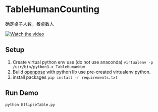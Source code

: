 # TableHumanCounting
确定桌子人数，餐桌数人


[![Watch the video](../data/v24.JPG)](https://www.bilibili.com/video/av82582314/)


## Setup
1. Create virtual python env use (do not use anaconda)
```virtualenv -p /usr/bin/python3.x TableHumanNum```
2. Build [openpose](https://github.com/CMU-Perceptual-Computing-Lab/openpose) with python lib use pre-created virtualenv python.
3. install packages
```pip install -r requirements.txt```

## Run Demo
```python EllipseTable.py```
